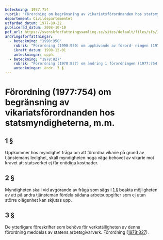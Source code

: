 ```yaml
---
beteckning: 1977:754
rubrik: "Förordning om begränsning av vikariatsförordnanden hos statsmyndigheterna, m.m."
departement: Civildepartementet
utfardad_datum: 1977-09-22
publicerad_datum: 2008-10-10
pdf_url: https://svenskforfattningssamling.se/sites/default/files/sfs/1977-09/SFS1977-754.pdf
andringsforfattningar:
  - beteckning: "1990:950"
    rubrik: "Förordning (1990:950) om upphävande av förord- ningen (1977:754) om begräns- ning av vikariatsförordnanden hos statsmyndigheterna, m.m."
    ikraft_datum: 1990-12-01
    anteckningar: upph.
  - beteckning: "1978:827"
    rubrik: "Förordning (1978:827) om ändring i förordningen (1977:754) om begränsning av vikariatsförordnanden hos statsmyndigheterna, m.m."
    anteckningar: ändr. 3 §
---
```


# Förordning (1977:754) om begränsning av vikariatsförordnanden hos statsmyndigheterna, m.m.

## 1 §

Uppkommer hos myndighet fråga om att förordna vikarie på grund av tjänstemans ledighet, skall myndigheten noga väga behovet av vikarie mot kravet att statsverket ej får onödiga kostnader.

## 2 §

Myndigheten skall vid avgörande av fråga som sägs i [1 §](#1) beakta möjligheten av att på andra tjänstemän fördela sådana arbetsuppgifter som ej utan större olägenhet kan skjutas upp.

## 3 §

De ytterligare föreskrifter som behövs för verkställigheten av denna förordning meddelas av statens arbetsgivarverk. Förordning ([1978:827](https://selex.se/eli/sfs/1978/827)).